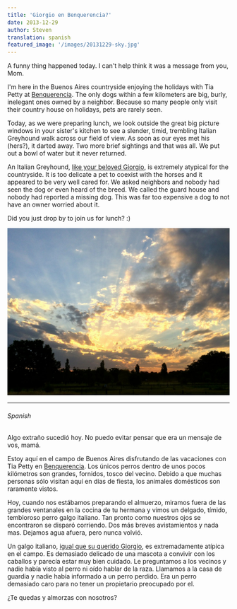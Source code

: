```yaml
---
title: 'Giorgio en Benquerencia?'
date: 2013-12-29
author: Steven
translation: spanish
featured_image: '/images/20131229-sky.jpg'
---
```


A funny thing happened today. I can't help think it was a message from you, Mom.

I'm here in the Buenos Aires countryside enjoying the holidays with Tia Petty at [Benquerencia](https://benquerencia.com.ar/). The only dogs within a few kilometers are big, burly, inelegant ones owned by a neighbor. Because so many people only visit their country house on holidays, pets are rarely seen.

Today, as we were preparing lunch, we look outside the great big picture windows in your sister's kitchen to see a slender, timid, trembling Italian Greyhound walk across our field of view. As soon as our eyes met his (hers?), it darted away. Two more brief sightings and that was all. We put out a bowl of water but it never returned.

An Italian Greyhound, [like your beloved Giorgio](/memorial/giorgio), is extremely atypical for the countryside. It is too delicate a pet to coexist with the horses and it appeared to be very well cared for. We asked neighbors and nobody had seen the dog or even heard of the breed. We called the guard house and nobody had reported a missing dog. This was far too expensive a dog to not have an owner worried about it.

Did you just drop by to join us for lunch? :)

![](/images/20131229-sky.jpg)

---

###### Spanish

Algo extraño sucedió hoy. No puedo evitar pensar que era un mensaje de vos, mamá.

Estoy aquí en el campo de Buenos Aires disfrutando de las vacaciones con Tia Petty en [Benquerencia](https://benquerencia.com.ar/). Los únicos perros dentro de unos pocos kilómetros son grandes, fornidos, tosco del vecino. Debido a que muchas personas sólo visitan aquí en días de fiesta, los animales domésticos son raramente vistos.

Hoy, cuando nos estábamos preparando el almuerzo, miramos fuera de las grandes ventanales en la cocina de tu hermana y vimos un delgado, tímido, tembloroso perro galgo italiano. Tan pronto como nuestros ojos se encontraron se disparó corriendo. Dos más breves avistamientos y nada mas. Dejamos agua afuera, pero nunca volvió.

Un galgo italiano, [igual que su querido Giorgio](/memorial/giorgio), es extremadamente atípica en el campo. Es demasiado delicado de una mascota a convivir con los caballos y parecía estar muy bien cuidado. Le preguntamos a los vecinos y nadie había visto al perro ni oído hablar de la raza. Llamamos a la casa de guardia y nadie había informado a un perro perdido. Era un perro demasiado caro para no tener un propietario preocupado por el.

¿Te quedas y almorzas con nosotros?